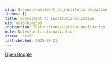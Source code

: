 ```yaml
---
slug: Scenes:commitment_to_institutionalization
themes: []
title: Commitment to Institutionalization
uid: 451b7b2695b5
instruction: Instructions/institutionalization
note: Notes/institutionalization
status: draft
last-checked: 2025-08-21
---
```

[Open Google](https://google.com)
